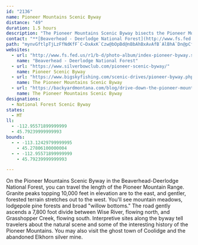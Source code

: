 ```yaml
---
id: "2136"
name: Pioneer Mountains Scenic Byway
distance: "49"
duration: 1.5 hours
description: "The Pioneer Mountains Scenic Byway bisects the Pioneer Mountains in some of the most breathtaking scenery in Montana.  Along the way you may enjoy camping, hiking, fishing, the ghost town of Coolidge, and the remnants of the Elkhorn Mine."
contact: "**[Beaverhead - Deerlodge National Forest](http://www.fs.fed.us/r1/bdnf/)**  \r\n(406) 683-3900 or (406) 832-3178"
path: "mynvGftlpTjLzFfNdKfF`C~DxAxK`Czw@bOpBd@nBbAhBxAvAfB`AlBhA`Dn@pCf@rELlFMvZLpKPxCb@pCxAzFx@xBnAdCxAnBj]d^jPtQnj@rm@jAxAfGrGvHvIpDrDxDrE~@lAr@pAd@lAlBfG~@rBdKfQxAbBlDjCzB~@nM~AvAl@hAx@x@r@nA~BlDdIjBvD|AbCrBbCbBdBbClBjZbUbC|B|H`JrBzAxEjCnLnDbBj@dAl@dAv@~ExFhAr@tClAvIqC|EiBtEc@vr@xEfD^lBX~NpDtAz@bArA~@xBlE|OdA~ClArClAxBtD`Gr@vAh@zAf@vCTdNZlEXrBh@jCx@xCrDhHdKhPxE|GpVxZlB`BnGdEvCfClDtErDvGrAnB~B|BlDrAbCRrAVvAl@tAtAhDjFlA~BdA|AhBdBxBp@bAJrBEhBq@|FsDlBm@bBMbBDjANlCjAnOlIxCz@`Fd@bj@xI`Jx@hTrArPpAvJfG|@ZnTfFjLdEvSfJnC`ArDVlD_@nNcAnDB|@RxAf@rC|B`KhPhAzA|@v@x@Zt@Jx@Aj@WtF{Dn@YlDW~Br@bCdArBdBnBrDnMvPl@d@~Ar@nK~Av@XzBrAvCfCpBpCnA~BzEpOx@pAt@f@rAl@bAPbQl@hCMpHgBhBQlE^p@R`CjAjMrI|CnEbCrCtAfA~Aj@pBDvLq@lAP~Ad@dAr@`AjAxFnJrS`QvClBnPhInCdBr@r@dB`CdIlPx@dAhA`Ax@d@dAXdHXnB^jRlIrBd@nCd@dDRjQqAfBB~ARfBr@~@l@~AzAlAn@j@L~@SpBPn@b@^j@lE~JxEtLvAbC~AvAnAVdC@~BeA~AaBpGuJt@}AjGqQ|IgQj_@k}@rAyBfC{CxD{ChCqA~Bm@pDi@xE_@vDCfFo@~CPjEx@hBJ~@C|AYxQ}Lj@k@vGcJl@qANsAD_CDg@\\gAtByCv@w@dAe@fCs@tC?x@Ll@p@nCfFfBxBxDfChAJ~D?h@JjElB~A^n@GzDkAzBF|@MbBa@hAo@|BiBZIXBTRLj@Dh@Mj@U^yCxB}ClDiB~Do@~@o@j@}Bt@iBpBwCtA}D~DiB~@Ud@Il@Fr@LXh@R|GiDhAQjLr@v@Gt@_@hAkArEgB|BElExA~BL`Bl@TV`EbJdAhAdCfAjDDh@Rx@fA~B~Dx@j@dJn@vCt@dBtA|BrChEzFrFxGnAlArC^|@SbAm@nAwA|@aCh@_A~@q@h@[dADrA`@`JpIjAzA`B~Dx@rAxBrClBlDhDrDlCxAx@z@j@lAzCjI~@dA^F`@DdCS|Ir@bB`@`@B|@Kx@e@pFuHxGqElCgChAk@~@Ad@L|@~@jFzHxFtPl@~@~CvBrA`CVfA@f@IxIHx@X`Ad@p@~@`@pD]n@Ux@c@^q@T_AbAoGrAcHz@cCxFsLpVmd@vEgJtH{M|DsE|DoGzAqBvT}OfJy@|@k@x@sAd@_BJyBLwL`@eBv@gAx@i@rIs@f@YxDyDhBo@lBf@r@f@b@j@~CxLnCnCx@rIBlBCzJUjD?`CH~BlHx\\?VOt@oAdBI\\k@jHCv@B^ZlAt@p@^DT?f@]nA_CtBgAX[^}@VsC^eAzAoAx@cAp@M^GdAf@bClCr@VpFz@tAv@hAlA^r@d@rBb@jD?rAOnBNj@lE~DlBjAn@f@x@jArGnF|@f@xCb@nBx@v@?rBr@dAdAlAxB~AbEhBhBlAvDxAjCTz@LnATx@tBzF`FtFnCpEfAbDX|CFbEHp@\\dAXf@h@b@jE|BfCv@fDRjJm@xD_@vDqAlGyDrDm@~ADtBf@vAN~@W|AuAd@}AFgBSoFDeC^eCXy@d@y@p@_AnAaAdOyD|Eg@|ACnD\\bE`AhCfAzCpBdBfB`DlCt@^bAJbAGn@WtAsAl@sAnAaE|AkBtAy@l@SfCKri@xFbNk@nKYvF?lFQ~B^tFjAjYlF~FFr[YjAFjCp@fAj@zP|MtIxHlCdB~B^v|A?zBLlFjAjDRfAWjCaBx@WbAGrAVnBr@~@@rASrA_AbDoDbA_@~@CnA\\dAx@fD`BvPfEtBdAnHhHjBvAbD~@fDFtDq@~EoA~Cc@hC?xNpB|DXzBBhCQbMwC~QaF|H{B`EmBx@W~AS`WM~CXrBtAvFpEhBt@rDb@fDYpEeBjCq@jIeBlCY~@BdOdBnThDpCR|FGhKkAnEsAtC_BjIgGlAUlGFfFGhCOjJZbTz@dTtBnYgCzdAgD|ASbCs@vCmBjDsCvBcA`AGfB?xB`@fCdBfBvCxFzN~BuBhA]hN@d@f@"
websites:
  - url: "http://www.fs.fed.us/r1/b-d/photo-album/index-pioneer-byway.shtml"
    name: "Beaverhead - Deerlodge National Forest"
  - url: "https://www.silverbowclub.com/pioneer-scenic-byway/"
    name: Pioneer Scenic Byway
  - url: "https://www.bigskyfishing.com/scenic-drives/pioneer-byway.php"
    name: The Pioneer Mountains Scenic Byway
  - url: "https://backyardmontana.com/blog/drive-down-the-pioneer-mountains-scenic-byway-heres-what-you-can-see/"
    name: The Pioneer Mountains Scenic Byway
designations:
  - National Forest Scenic Byway
states:
  - MT
ll:
  - -112.95571899999999
  - 45.79239999999993
bounds:
  - - -113.12429799999995
    - 45.27806100000004
  - - -112.95571899999999
    - 45.79239999999993

---
```


<p>On the Pioneer Mountains Scenic Byway in the Beaverhead-Deerlodge National Forest, you can travel the length of the Pioneer Mountain Range.  Granite peaks topping 10,000 feet in elevation are to the east, and gentler, forested terrain stretches out to the west. You'll see mountain meadows, lodgepole pine forests and broad "willow bottoms."  The road gently ascends a 7,800 foot divide between Wise River, flowing north, and Grasshopper Creek, flowing south. Interpretive sites along the byway tell travelers about the natural scene and some of the interesting history of the Pioneer Mountains.  You may also visit the ghost town of Coolidge and the abandoned Elkhorn silver mine.</p>
